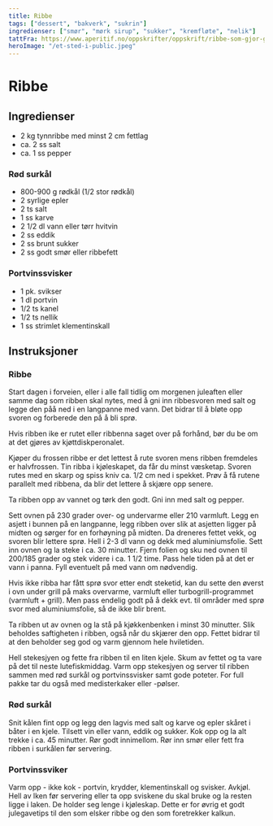 ```yaml
---
title: Ribbe
tags: ["dessert", "bakverk", "sukrin"]
ingredienser: ["smør", "mørk sirup", "sukker", "kremfløte", "nelik"]
tattFra: https://www.aperitif.no/oppskrifter/oppskrift/ribbe-som-gjor-glad,63327
heroImage: "/et-sted-i-public.jpeg"
---
```


# Ribbe

## Ingredienser

- 2 kg tynnribbe med minst 2 cm fettlag
- ca. 2 ss salt
- ca. 1 ss pepper

### Rød surkål

- 800-900 g rødkål (1/2 stor rødkål)
- 2 syrlige epler
- 2 ts salt
- 1 ss karve
- 2 1/2 dl vann eller tørr hvitvin
- 2 ss eddik
- 2 ss brunt sukker
- 2 ss godt smør eller ribbefett

### Portvinssvisker

- 1 pk. svikser
- 1 dl portvin
- 1/2 ts kanel
- 1/2 ts nellik
- 1 ss strimlet klementinskall

## Instruksjoner

### Ribbe

Start dagen i forveien, eller i alle fall tidlig om morgenen juleaften eller samme dag som ribben skal nytes, med å gni inn ribbesvoren med salt og legge den påå ned i en langpanne med vann. Det bidrar til å bløte opp svoren og forberede den på å bli sprø.

Hvis ribben ike er rutet eller ribbenna saget over på forhånd, bør du be om at det gjøres av kjøttdiskperonalet.

Kjøper du frossen ribbe er det lettest å rute svoren mens ribben fremdeles er halvfrossen. Tin ribba i kjøleskapet, da får du minst væsketap. Svoren rutes med en skarp og spiss kniv ca. 1/2 cm ned i spekket. Prøv å få rutene parallelt med ribbena, da blir det lettere å skjære opp senere.

Ta ribben opp av vannet og tørk den godt. Gni inn med salt og pepper.

Sett ovnen på 230 grader over- og undervarme eller 210 varmluft. Legg en asjett i bunnen på en langpanne, legg ribben over slik at asjetten ligger på midten og sørger for en forhøyning på midten. Da dreneres fettet vekk, og svoren blir lettere sprø. Hell i 2-3 dl vann og dekk med aluminiumsfolie. Sett inn ovnen og la steke i ca. 30 minutter. Fjern folien og sku ned ovnen til 200/185 grader og stek videre i ca. 1 1/2 time. Pass hele tiden på at det er vann i panna. Fyll eventuelt på med vann om nødvendig.

Hvis ikke ribba har fått sprø svor etter endt steketid, kan du sette den øverst i ovn under grill på maks overvarme, varmluft eller turbogrill-programmet (varmluft + grill). Men pass endelig godt på å dekk evt. til områder med sprø svor med aluminiumsfolie, så de ikke blir brent.

Ta ribben ut av ovnen og la stå på kjøkkenbenken i minst 30 minutter. Slik beholdes saftigheten i ribben, også når du skjærer den opp. Fettet bidrar til at den beholder seg god og varm gjennom hele hviletiden.

Hell stekesjyen og fette fra ribben til en liten kjele. Skum av fettet og ta vare på det til neste lutefiskmiddag. Varm opp stekesjyen og server til ribben sammen med rød surkål og portvinssvisker samt gode poteter. For full pakke tar du også med medisterkaker eller -pølser.

### Rød surkål

Snit kålen fint opp og legg den lagvis med salt og karve og epler skåret i båter i en kjele. Tilsett vin eller vann, eddik og sukker. Kok opp og la alt trekke i ca. 45 minutter. Rør godt innimellom. Rør inn smør eller fett fra ribben i surkålen før servering.

### Portvinssviker

Varm opp - ikke kok - portvin, krydder, klementinskall og svisker. Avkjøl. Hell av lken før servering eller ta opp sviskene du skal bruke og la resten ligge i laken. De holder seg lenge i kjøleskap. Dette er for øvrig et godt julegavetips til den som elsker ribbe og den som foretrekker kalkun.
